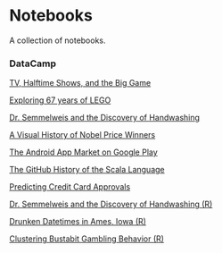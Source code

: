 # Notebooks

A collection of notebooks.

### DataCamp

[TV, Halftime Shows, and the Big Game](DataCamp%20-%20TV,%20Halftime%20Shows,%20and%20the%20Big%20Game/notebook.ipynb)

[Exploring 67 years of LEGO](DataCamp%20-%20Exploring%2067%20years%20of%20LEGO/notebook.ipynb)

[Dr. Semmelweis and the Discovery of Handwashing](DataCamp%20-%20Dr.%20Semmelweis%20and%20the%20Discovery%20of%20Handwashing/notebook.ipynb)

[A Visual History of Nobel Price Winners](DataCamp%20-%20A%20Visual%20History%20of%20Nobel%20Prize%20Winners/notebook.ipynb)

[The Android App Market on Google Play](DataCamp%20-%20The%20Android%20App%20Market%20on%20Google%20Play/notebook.ipynb)

[The GitHub History of the Scala Language](DataCamp%20-%20The%20GitHub%20History%20of%20the%20Scala%20Language/notebook.ipynb)

[Predicting Credit Card Approvals](DataCamp%20-%20Predicting%20Credit%20Card%20Approvals/notebook.ipynb)

[Dr. Semmelweis and the Discovery of Handwashing (R)](DataCamp%20-%20Dr.%20Semmelweis%20and%20the%20Discovery%20of%20Handwashing%20(R)/notebook.ipynb)

[Drunken Datetimes in Ames, Iowa (R)](DataCamp%20-%20Drunken%20Datetimes%20in%20Ames,%20Iowa%20(R)/notebook.ipynb)

[Clustering Bustabit Gambling Behavior (R)](DataCamp%20-%20Clustering%20Bustabit%20Gambling%20Behavior%20(R)/notebook.ipynb)
